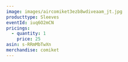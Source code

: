 ```yaml
---
image: images/aircomiket3ezb8wdiveaam_jt.jpg
producttype: Sleeves
eventId: iuq6O2mCN
pricings:
  - quantity: 1
    price: 25
asin: s-RRmMbTwXn
merchandise: comiket
---
```

